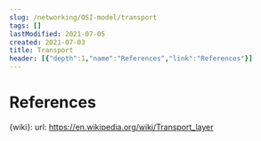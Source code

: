 ```yaml
---
slug: /networking/OSI-model/transport
tags: []
lastModified: 2021-07-05
created: 2021-07-03
title: Transport
header: [{"depth":1,"name":"References","link":"References"}]
---
```




# References

{wiki}:
    url: https://en.wikipedia.org/wiki/Transport_layer